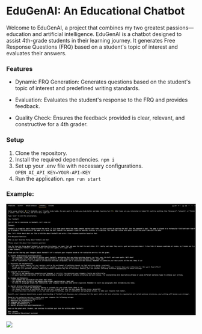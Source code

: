 # EduGenAI: An Educational Chatbot

Welcome to EduGenAI, a project that combines my two greatest passions—education and artificial intelligence. EduGenAI is a chatbot designed to assist 4th-grade students in their learning journey. It generates Free Response Questions (FRQ) based on a student's topic of interest and evaluates their answers.

### Features

* Dynamic FRQ Generation: Generates questions based on the student's topic of interest and predefined writing standards.

* Evaluation: Evaluates the student's response to the FRQ and provides feedback.

* Quality Check: Ensures the feedback provided is clear, relevant, and constructive for a 4th grader.

### Setup

1. Clone the repository. 
2. Install the required dependencies. `npm i`
3. Set up your .env file with necessary configurations. `OPEN_AI_API_KEY=YOUR-API-KEY`
4. Run the application. `npm run start`

### Example:

![Example](example.png)

![](https://insight.openexo.com/content/images/size/w1384/2023/06/kentlangley_imagine_a_modern_vibrant_classroom_setting._At_the__32d6c009-8b6e-41fc-ab15-0417b4c8efd6.png)
